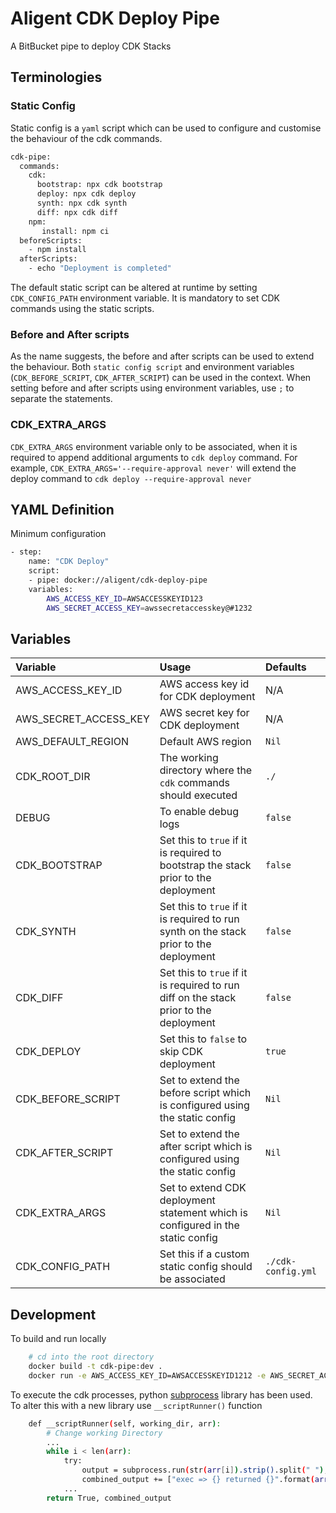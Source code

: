 # Aligent CDK Deploy Pipe
A BitBucket pipe to deploy CDK Stacks

## Terminologies

### Static Config
Static config is a `yaml` script which can be used to configure and customise the behaviour of the cdk commands.
```sh
cdk-pipe:
  commands:
    cdk: 
      bootstrap: npx cdk bootstrap
      deploy: npx cdk deploy
      synth: npx cdk synth
      diff: npx cdk diff
    npm:
       install: npm ci
  beforeScripts:
    - npm install 
  afterScripts:
    - echo "Deployment is completed"
```
The default static script can be altered at runtime by setting `CDK_CONFIG_PATH` environment variable.
It is mandatory to set CDK commands using the static scripts.

### Before and After scripts
As the name suggests, the before and after scripts can be used to extend the behaviour.
Both `static config script` and environment variables (`CDK_BEFORE_SCRIPT`, `CDK_AFTER_SCRIPT`) can be used in the context.
When setting before and after scripts using environment variables, use `;` to separate the statements. 

### CDK_EXTRA_ARGS
`CDK_EXTRA_ARGS` environment variable only to be associated, when it is required to append additional arguments to `cdk deploy` command.
For example, `CDK_EXTRA_ARGS='--require-approval never'` will extend the deploy command to `cdk deploy --require-approval never`

## YAML Definition
Minimum configuration
```sh
- step:
    name: "CDK Deploy"
    script:
    - pipe: docker://aligent/cdk-deploy-pipe
    variables: 
        AWS_ACCESS_KEY_ID=AWSACCESSKEYID123
        AWS_SECRET_ACCESS_KEY=awssecretaccesskey@#1232
```

## Variables
| Variable | Usage | Defaults |
|:----------|:-------|:-------|
| AWS_ACCESS_KEY_ID             | AWS access key id for CDK deployment                                                  |   N/A                 |
| AWS_SECRET_ACCESS_KEY         | AWS secret key for CDK deployment                                                     |   N/A                 |
| AWS_DEFAULT_REGION            | Default AWS region                                                                    |   `Nil`               |
| CDK_ROOT_DIR                  | The working directory where the `cdk` commands should executed                         |   `./`                |
| DEBUG                         | To enable debug logs                                                                  |   `false`             |
| CDK_BOOTSTRAP                 | Set this to `true` if it is required to bootstrap the stack prior to the deployment      |   `false`             |
| CDK_SYNTH                     | Set this to `true` if it is required to run synth on the stack prior to the deployment   |   `false`             |
| CDK_DIFF                      | Set this to `true` if it is required to run diff on the stack prior to the deployment    |   `false`             |
| CDK_DEPLOY                    | Set this to `false` to skip CDK deployment                                            |   `true`              |
| CDK_BEFORE_SCRIPT             | Set to extend the before script which is configured using the static config           |   `Nil`               |
| CDK_AFTER_SCRIPT              | Set to extend the after script which is configured using the static config            |   `Nil`               |
| CDK_EXTRA_ARGS                | Set to extend CDK deployment statement which is configured in the static config        |   `Nil`               |
| CDK_CONFIG_PATH               | Set this if a custom static config should be associated                                    |   `./cdk-config.yml`  |

## Development

To build and run locally 
```sh
    # cd into the root directory
    docker build -t cdk-pipe:dev .
    docker run -e AWS_ACCESS_KEY_ID=AWSACCESSKEYID1212 -e AWS_SECRET_ACCESS_KEY=AWSSCRETKEYACCESSKEY1212 -e CDK_ROOT_DIR='./' -e CDK_EXTRA_ARGS='--require-approval never' -e DEBUG=true cdk-pipe:dev
```

To execute the cdk processes, python [subprocess] library has been used. To alter this with a new library use `__scriptRunner()` function
```sh
    def __scriptRunner(self, working_dir, arr):
        # Change working Directory
        ...
        while i < len(arr):
            try:
                output = subprocess.run(str(arr[i]).strip().split(" "), check=True)
                combined_output += ["exec => {} returned {}".format(arr[i], output.returncode)]
            ...
        return True, combined_output
```

[subprocess]:(https://docs.python.org/3/library/subprocess.html)